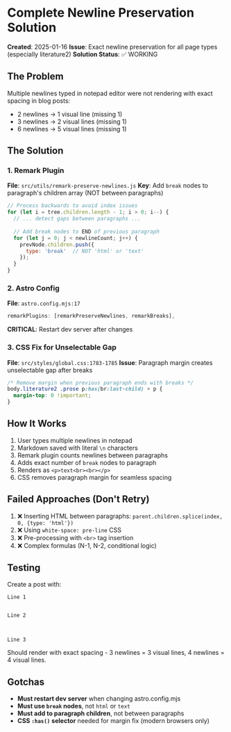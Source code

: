 # Complete Newline Preservation Solution

**Created**: 2025-01-16
**Issue**: Exact newline preservation for all page types (especially literature2)
**Solution Status**: ✅ WORKING

## The Problem
Multiple newlines typed in notepad editor were not rendering with exact spacing in blog posts:
- 2 newlines → 1 visual line (missing 1)
- 3 newlines → 2 visual lines (missing 1)
- 6 newlines → 5 visual lines (missing 1)

## The Solution

### 1. Remark Plugin
**File**: `src/utils/remark-preserve-newlines.js`
**Key**: Add `break` nodes to paragraph's children array (NOT between paragraphs)

```javascript
// Process backwards to avoid index issues
for (let i = tree.children.length - 1; i > 0; i--) {
  // ... detect gaps between paragraphs ...
  
  // Add break nodes to END of previous paragraph
  for (let j = 0; j < newlineCount; j++) {
    prevNode.children.push({
      type: 'break'  // NOT 'html' or 'text'
    });
  }
}
```

### 2. Astro Config
**File**: `astro.config.mjs:17`
```javascript
remarkPlugins: [remarkPreserveNewlines, remarkBreaks],
```
**CRITICAL**: Restart dev server after changes

### 3. CSS Fix for Unselectable Gap
**File**: `src/styles/global.css:1783-1785`
**Issue**: Paragraph margin creates unselectable gap after breaks
```css
/* Remove margin when previous paragraph ends with breaks */
body.literature2 .prose p:has(br:last-child) + p {
  margin-top: 0 !important;
}
```

## How It Works
1. User types multiple newlines in notepad
2. Markdown saved with literal `\n` characters
3. Remark plugin counts newlines between paragraphs
4. Adds exact number of `break` nodes to paragraph
5. Renders as `<p>text<br><br></p>`
6. CSS removes paragraph margin for seamless spacing

## Failed Approaches (Don't Retry)
1. ❌ Inserting HTML between paragraphs: `parent.children.splice(index, 0, {type: 'html'})`
2. ❌ Using `white-space: pre-line` CSS
3. ❌ Pre-processing with `<br>` tag insertion
4. ❌ Complex formulas (N-1, N-2, conditional logic)

## Testing
Create a post with:
```
Line 1


Line 2



Line 3
```
Should render with exact spacing - 3 newlines = 3 visual lines, 4 newlines = 4 visual lines.

## Gotchas
- **Must restart dev server** when changing astro.config.mjs
- **Must use `break` nodes**, not `html` or `text`
- **Must add to paragraph children**, not between paragraphs
- **CSS `:has()` selector** needed for margin fix (modern browsers only)